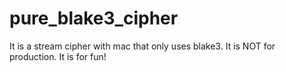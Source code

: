 # pure_blake3_cipher
It is a stream cipher with mac that only uses blake3. It is NOT for production. It is for fun!
